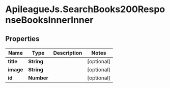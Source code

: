 # ApileagueJs.SearchBooks200ResponseBooksInnerInner

## Properties

Name | Type | Description | Notes
------------ | ------------- | ------------- | -------------
**title** | **String** |  | [optional] 
**image** | **String** |  | [optional] 
**id** | **Number** |  | [optional] 


